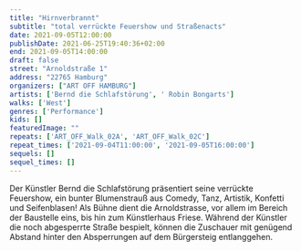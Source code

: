 ```yaml
---
title: "Hirnverbrannt"
subtitle: "total verrückte Feuershow und Straßenacts"
date: 2021-09-05T12:00:00
publishDate: 2021-06-25T19:40:36+02:00
end: 2021-09-05T14:00:00
draft: false
street: "Arnoldstraße 1"
address: "22765 Hamburg"
organizers: ["ART OFF HAMBURG"]
artists: ['Bernd die Schlafstörung', ' Robin Bongarts']
walks: ['West']
genres: ['Performance']
kids: []
featuredImage: ""
repeats: ['ART_OFF_Walk_02A', 'ART_OFF_Walk_02C']
repeat_times: ['2021-09-04T11:00:00', '2021-09-05T16:00:00']
sequels: []
sequel_times: []
---
```


Der Künstler Bernd die Schlafstörung präsentiert seine verrückte Feuershow, ein bunter Blumenstrauß aus Comedy, Tanz, Artistik, Konfetti und Seifenblasen! Als Bühne dient die Arnoldstrasse, vor allem im Bereich der Baustelle eins, bis hin zum Künstlerhaus Friese. Während der Künstler die noch abgesperrte Straße bespielt, können die Zuschauer mit genügend Abstand hinter den Absperrungen auf dem Bürgersteig entlanggehen.